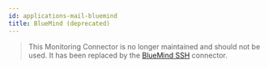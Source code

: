 ```yaml
---
id: applications-mail-bluemind
title: BlueMind (deprecated)
---
```


> This Monitoring Connector is no longer maintained and should not be used. It has been replaced by the [BlueMind SSH](applications-bluemind-ssh.md) connector.
